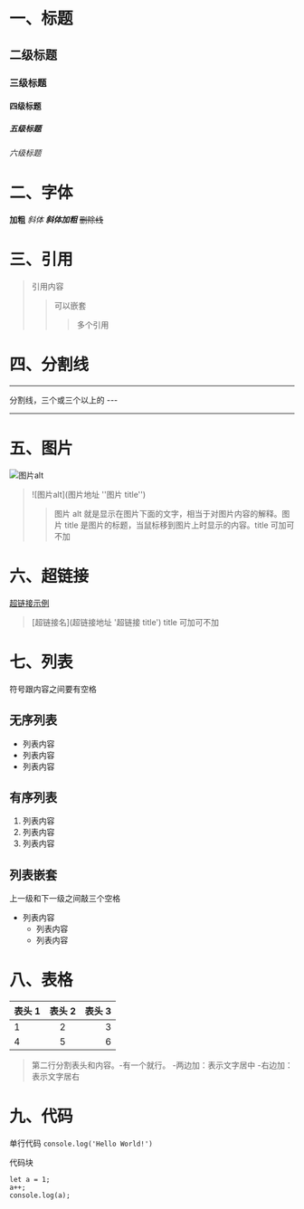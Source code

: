 # 一、标题

## 二级标题

### 三级标题

#### 四级标题

##### 五级标题

###### 六级标题

# 二、字体

**加粗** _斜体_ **_斜体加粗_** ~~删除线~~

# 三、引用

> 引用内容
>
> > 可以嵌套
> >
> > > 多个引用

# 四、分割线

---

分割线，三个或三个以上的 ---

---

# 五、图片

![图片alt](https://avatars.githubusercontent.com/u/40787334?v=4 '图片title')

> ![图片alt]\(图片地址 ''图片 title'')
>
> > 图片 alt 就是显示在图片下面的文字，相当于对图片内容的解释。图片 title 是图片的标题，当鼠标移到图片上时显示的内容。title 可加可不加

# 六、超链接

[超链接示例](https://github.com/xjhAlter/Study2022 'title')

> [超链接名]\(超链接地址 '超链接 title') title 可加可不加

# 七、列表

符号跟内容之间要有空格

## 无序列表

-   列表内容
-   列表内容
-   列表内容

## 有序列表

1. 列表内容
2. 列表内容
3. 列表内容

## 列表嵌套

上一级和下一级之间敲三个空格

-   列表内容
    -   列表内容
    -   列表内容

# 八、表格

| 表头 1 | 表头 2 | 表头 3 |
| ------ | :----: | -----: |
| 1      |   2    |      3 |
| 4      |   5    |      6 |

> 第二行分割表头和内容。\-有一个就行。 -两边加：表示文字居中 -右边加：表示文字居右

# 九、代码

单行代码 `console.log('Hello World!')`

代码块

```
let a = 1;
a++;
console.log(a);
```
